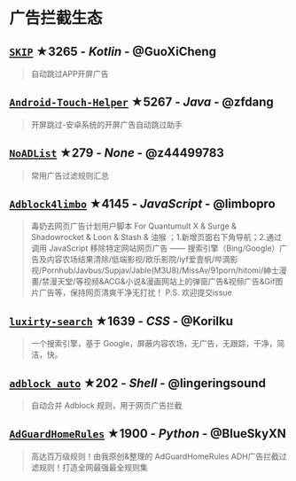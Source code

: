 # 广告拦截生态

## [`SKIP`](https://github.com/GuoXiCheng/SKIP) ★3265 - _Kotlin_ - @GuoXiCheng
> 自动跳过APP开屏广告

## [`Android-Touch-Helper`](https://github.com/zfdang/Android-Touch-Helper) ★5267 - _Java_ - @zfdang
> 开屏跳过-安卓系统的开屏广告自动跳过助手

## [`NoADList`](https://github.com/z44499783/NoADList) ★279 - _None_ - @z44499783
> 常用广告过滤规则汇总

## [`Adblock4limbo`](https://github.com/limbopro/Adblock4limbo) ★4145 - _JavaScript_ - @limbopro
> 毒奶去网页广告计划用户脚本 For Quantumult X & Surge & Shadowrocket & Loon & Stash & 油猴 ；1.新增页面右下角导航；2.通过调用 JavaScript 移除特定网站网页广告 —— 搜索引擎（Bing/Google）广告及内容农场结果清除/低端影视/欧乐影院/iyf爱壹帆/哔滴影视/Pornhub/Javbus/Supjav/Jable(M3U8)/MissAv/91porn/hitomi/紳士漫畫/禁漫天堂/等视频&ACG&小说&漫画网站上的弹窗广告&视频广告&Gif图片广告等，保持网页清爽干净无打扰！ P.S. 欢迎提交issue

## [`luxirty-search`](https://github.com/KoriIku/luxirty-search) ★1639 - _CSS_ - @KoriIku
> 一个搜索引擎，基于 Google，屏蔽内容农场，无广告，无跟踪，干净，简洁，快。

## [`adblock_auto`](https://github.com/lingeringsound/adblock_auto) ★202 - _Shell_ - @lingeringsound
> 自动合并 Adblock 规则，用于网页广告拦截

## [`AdGuardHomeRules`](https://github.com/BlueSkyXN/AdGuardHomeRules) ★1900 - _Python_ - @BlueSkyXN
> 高达百万级规则！由我原创&整理的 AdGuardHomeRules ADH广告拦截过滤规则！打造全网最强最全规则集

